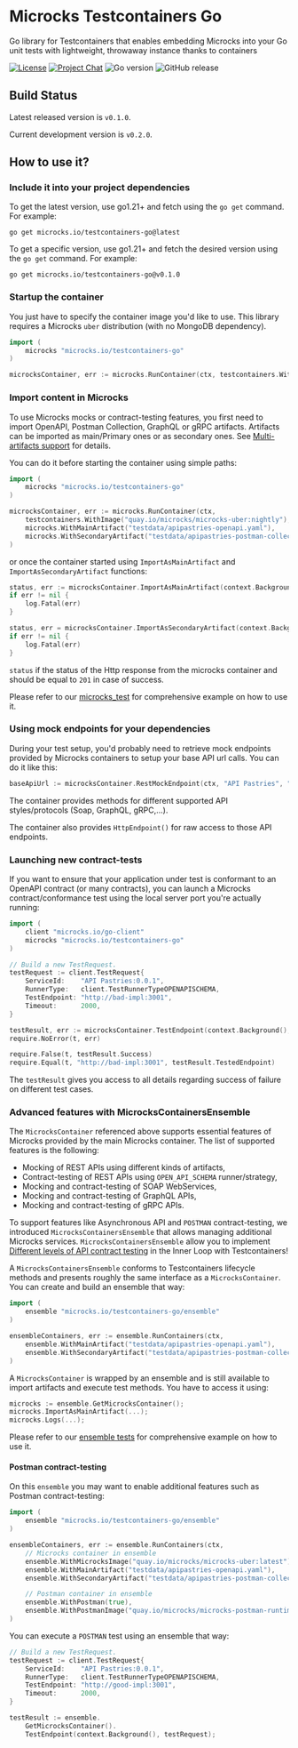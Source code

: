 # Microcks Testcontainers Go

Go library for Testcontainers that enables embedding Microcks into your Go unit tests with lightweight, throwaway instance thanks to containers

[![License](https://img.shields.io/github/license/microcks/microcks-testcontainers-java?style=for-the-badge&logo=apache)](https://www.apache.org/licenses/LICENSE-2.0)
[![Project Chat](https://img.shields.io/badge/chat-on_zulip-pink.svg?color=ff69b4&style=for-the-badge&logo=zulip)](https://microcksio.zulipchat.com/)
![Go version](https://img.shields.io/github/go-mod/go-version/microcks/microcks-testcontainers-go?style=for-the-badge&logo=go)
![GitHub release](https://img.shields.io/github/downloads-pre/microcks/microcks-testcontainers-go/latest/total?style=for-the-badge)

## Build Status

Latest released version is `v0.1.0`.

Current development version is `v0.2.0`.

## How to use it?

### Include it into your project dependencies

To get the latest version, use go1.21+ and fetch using the `go get` command. For example:

```
go get microcks.io/testcontainers-go@latest
```

To get a specific version, use go1.21+ and fetch the desired version using the `go get` command. For example:

```
go get microcks.io/testcontainers-go@v0.1.0
```

### Startup the container

You just have to specify the container image you'd like to use. This library requires a Microcks `uber` distribution (with no MongoDB dependency).

```go
import (
    microcks "microcks.io/testcontainers-go"
)

microcksContainer, err := microcks.RunContainer(ctx, testcontainers.WithImage("quay.io/microcks/microcks-uber:nightly"))
```

### Import content in Microcks

To use Microcks mocks or contract-testing features, you first need to import OpenAPI, Postman Collection, GraphQL or gRPC artifacts. 
Artifacts can be imported as main/Primary ones or as secondary ones. See [Multi-artifacts support](https://microcks.io/documentation/using/importers/#multi-artifacts-support) for details.

You can do it before starting the container using simple paths:

```go
import (
    microcks "microcks.io/testcontainers-go"
)

microcksContainer, err := microcks.RunContainer(ctx, 
    testcontainers.WithImage("quay.io/microcks/microcks-uber:nightly"),
    microcks.WithMainArtifact("testdata/apipastries-openapi.yaml"),
    microcks.WithSecondaryArtifact("testdata/apipastries-postman-collection.json"),
)
```

or once the container started using `ImportAsMainArtifact` and `ImportAsSecondaryArtifact` functions:

```go
status, err := microcksContainer.ImportAsMainArtifact(context.Background(), "testdata/apipastries-openapi.yaml")
if err != nil {
    log.Fatal(err)
}

status, err = microcksContainer.ImportAsSecondaryArtifact(context.Background(), "testdata/apipastries-postman-collection.json")
if err != nil {
    log.Fatal(err)
}
```

`status` if the status of the Http response from the microcks container and should be equal to `201` in case of success.

Please refer to our [microcks_test](https://github.com/microcks/microcks-testcontainers-go/blob/microcks_test.go) for comprehensive example on how to use it.

### Using mock endpoints for your dependencies

During your test setup, you'd probably need to retrieve mock endpoints provided by Microcks containers to 
setup your base API url calls. You can do it like this:

```go
baseApiUrl := microcksContainer.RestMockEndpoint(ctx, "API Pastries", "0.0.1")
```

The container provides methods for different supported API styles/protocols (Soap, GraphQL, gRPC,...).

The container also provides `HttpEndpoint()` for raw access to those API endpoints.

### Launching new contract-tests

If you want to ensure that your application under test is conformant to an OpenAPI contract (or many contracts),
you can launch a Microcks contract/conformance test using the local server port you're actually running:

```go
import (
    client "microcks.io/go-client"
    microcks "microcks.io/testcontainers-go"
)

// Build a new TestRequest.
testRequest := client.TestRequest{
    ServiceId:    "API Pastries:0.0.1",
    RunnerType:   client.TestRunnerTypeOPENAPISCHEMA,
    TestEndpoint: "http://bad-impl:3001",
    Timeout:      2000,
}

testResult, err := microcksContainer.TestEndpoint(context.Background(), &testRequest)
require.NoError(t, err)

require.False(t, testResult.Success)
require.Equal(t, "http://bad-impl:3001", testResult.TestedEndpoint)
```

The `testResult` gives you access to all details regarding success of failure on different test cases.

### Advanced features with MicrocksContainersEnsemble

The `MicrocksContainer` referenced above supports essential features of Microcks provided by the main Microcks container.
The list of supported features is the following:

* Mocking of REST APIs using different kinds of artifacts,
* Contract-testing of REST APIs using `OPEN_API_SCHEMA` runner/strategy,
* Mocking and contract-testing of SOAP WebServices,
* Mocking and contract-testing of GraphQL APIs,
* Mocking and contract-testing of gRPC APIs.

To support features like Asynchronous API and `POSTMAN` contract-testing, we introduced `MicrocksContainersEnsemble` that allows managing
additional Microcks services. `MicrocksContainersEnsemble` allow you to implement
[Different levels of API contract testing](https://medium.com/@lbroudoux/different-levels-of-api-contract-testing-with-microcks-ccc0847f8c97)
in the Inner Loop with Testcontainers!

A `MicrocksContainersEnsemble` conforms to Testcontainers lifecycle methods and presents roughly the same interface
as a `MicrocksContainer`. You can create and build an ensemble that way:

```go
import (
    ensemble "microcks.io/testcontainers-go/ensemble"
)

ensembleContainers, err := ensemble.RunContainers(ctx, 
    ensemble.WithMainArtifact("testdata/apipastries-openapi.yaml"),
    ensemble.WithSecondaryArtifact("testdata/apipastries-postman-collection.json"),
)
```

A `MicrocksContainer` is wrapped by an ensemble and is still available to import artifacts and execute test methods.
You have to access it using:

```go
microcks := ensemble.GetMicrocksContainer();
microcks.ImportAsMainArtifact(...);
microcks.Logs(...);
```

Please refer to our [ensemble tests](https://github.com/microcks/microcks-testcontainers-go/blob/main/ensemble/ensemble_test.go) for comprehensive example on how to use it.

#### Postman contract-testing

On this `ensemble` you may want to enable additional features such as Postman contract-testing:

```go
import (
    ensemble "microcks.io/testcontainers-go/ensemble"
)

ensembleContainers, err := ensemble.RunContainers(ctx,
    // Microcks container in ensemble
    ensemble.WithMicrocksImage("quay.io/microcks/microcks-uber:latest"), // Optional
    ensemble.WithMainArtifact("testdata/apipastries-openapi.yaml"),
    ensemble.WithSecondaryArtifact("testdata/apipastries-postman-collection.json"),

    // Postman container in ensemble
    ensemble.WithPostman(true),
    ensemble.WithPostmanImage("quay.io/microcks/microcks-postman-runtime:latest"),  // Optional
)
```

You can execute a `POSTMAN` test using an ensemble that way:

```go
// Build a new TestRequest.
testRequest := client.TestRequest{
    ServiceId:    "API Pastries:0.0.1",
    RunnerType:   client.TestRunnerTypeOPENAPISCHEMA,
    TestEndpoint: "http://good-impl:3001",
    Timeout:      2000,
}

testResult := ensemble.
    GetMicrocksContainer().
    TestEndpoint(context.Background(), testRequest);
```
